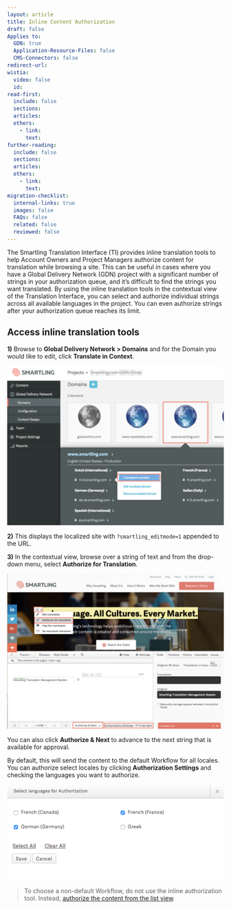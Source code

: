 ```yaml
---
layout: article
title: Inline Content Authorization
draft: false
Applies to:
  GDN: true
  Application-Resource-Files: false
  CMS-Connectors: false
redirect-url:
wistia:
  video: false
  id:
read-first:
  include: false
  sections:
  articles:
  others:
    - link:
      text:
further-reading:
  include: false
  sections:
  articles:
  others:
    - link:
      text:
migration-checklist:
  internal-links: true
  images: false
  FAQs: false
  related: false
  reviewed: false
---
```



The Smartling Translation Interface (TI) provides inline translation tools to help Account Owners and Project Managers authorize content for translation while browsing a site. This can be useful in cases where you have a Global Delivery Network (GDN) project with a significant number of strings in your authorization queue, and it’s difficult to find the strings you want translated. By using the inline translation tools in the contextual view of the Translation Interface, you can select and authorize individual strings across all available languages in the project. You can even authorize strings after your authorization queue reaches its limit.

## Access inline translation tools

**1)** Browse to **Global Delivery Network &gt; Domains** and for the Domain you would like to edit, click **Translate in Context**.

![](/uploads/versions/inline-authorization---x----1802-1328x---.png)

**2)** This displays the localized site with `?smartling_editmode=1` appended to the URL.

**3)** In the contextual view, browse over a string of text and from the drop-down menu, select **Authorize for Translation**.

![](/uploads/versions/inline-auhtorization-2---x----1086-778x---.png)

You can also click **Authorize & Next** to advance to the next string that is available for approval.

By default, this will send the content to the default Workflow for all locales. You can authorize select locales by clicking **Authorization Settings** and checking the languages you want to authorize.

![](/uploads/versions/inline-authorization-3---x----598-264x---.png)

> To choose a non-default Workflow, do not use the inline authorization tool. Instead, [authorize the content from the list view](/support/articles/authorize-content-from-the-list-view/).

